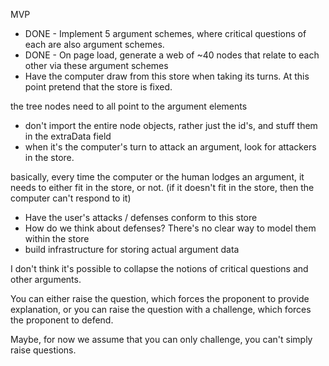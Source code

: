 MVP

- DONE - Implement 5 argument schemes, where critical questions of each are also argument schemes.
- DONE - On page load, generate a web of ~40 nodes that relate to each other via these argument schemes
- Have the computer draw from this store when taking its turns. At this point pretend that the store is fixed. 

the tree nodes need to all point to the argument elements
- don't import the entire node objects, rather just the id's, and stuff them in the extraData field
- when it's the computer's turn to attack an argument, look for attackers in the store. 

basically, every time the computer or the human lodges an argument, it needs to either fit in the store, or not. (if it doesn't fit in the store, then the computer can't respond to it)


- Have the user's attacks / defenses conform to this store
- How do we think about defenses? There's no clear way to model them within the store
- build infrastructure for storing actual argument data


I don't think it's possible to collapse the notions of critical questions and other arguments. 

You can either raise the question, which forces the proponent to provide explanation, or you can raise the question with a challenge, which forces the proponent to defend. 

Maybe, for now we assume that you can only challenge, you can't simply raise questions. 